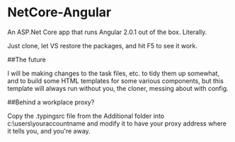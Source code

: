 # NetCore-Angular

An ASP.Net Core app that runs Angular 2.0.1 out of the box. Literally. 

Just clone, let VS restore the packages, and hit F5 to see it work.

##The future

I will be making changes to the task files, etc. to tidy them up somewhat, and to build some HTML templates for some various components, but this template will always run without you, the cloner, messing about with config.

##Behind a workplace proxy?

Copy the .typingsrc file from the Additional folder into c:\users\youraccountname and modify it to have your proxy address where it tells you, and you're away. 
